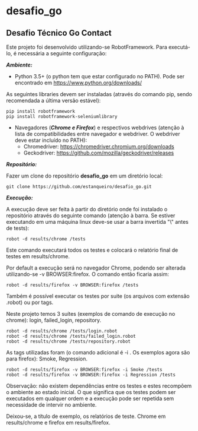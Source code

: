 # desafio_go
## **Desafio Técnico Go Contact**

Este projeto foi desenvolvido utilizando-se RobotFramework. Para executá-lo, é necessária a seguinte configuração:

**_Ambiente:_**
- Python 3.5+ (o python tem que estar configurado no PATH). Pode ser encontrado em https://www.python.org/downloads/

As seguintes libraries devem ser instaladas (através do comando pip, sendo recomendada a última versão estável):

    pip install robotframework
    pip install robotframework-seleniumlibrary

- Navegadores (_**Chrome e Firefox**_) e respectivos webdrives (atenção à lista de compatibilidades entre navegador e webdriver. 
O webdriver deve estar incluído no PATH): 
    - Chromedriver: https://chromedriver.chromium.org/downloads
    - Geckodriver: https://github.com/mozilla/geckodriver/releases

**_Repositório:_**

Fazer um clone do repositório **desafio_go** em um diretório local:
    
    git clone https://github.com/estanqueiro/desafio_go.git

**_Execução:_**

A execução deve ser feita à partir do diretório onde foi instalado o repositório através do seguinte comando 
(atenção à barra. Se estiver executando em uma máquina linux deve-se usar a barra invertida "\\" antes de tests):

    robot -d results/chrome /tests

Este comando executará todos os testes e colocará o relatório final de testes em results/chrome.

Por default a execução será no navegador Chrome, podendo ser alterada utilizando-se -v BROWSER:firefox. 
O comando então ficaria assim:

    robot -d results/firefox -v BROWSER:firefox /tests

Também é possível executar os testes por suite (os arquivos com extensão .robot) ou por tags. 

Neste projeto temos 3 suítes (exemplos de comando de execução no chrome): login, failed_login, repository. 

    robot -d results/chrome /tests/login.robot  
    robot -d results/chrome /tests/failed_login.robot  
    robot -d results/chrome /tests/repository.robot


As tags utilizadas foram (o comando adicional é -i <tag>. Os exemplos agora são para firefox): Smoke, Regression.
    
    robot -d results/firefox -v BROWSER:firefox -i Smoke /tests
    robot -d results/firefox -v BROWSER:firefox -i Regression /tests

Observação: não existem dependências entre os testes e estes recompõem o ambiente ao estado inicial. O
que significa que os testes podem ser executados em qualquer ordem e a execução pode ser repetida sem
necessidade de intervir no ambiente.

Deixou-se, a título de exemplo, os relatórios de teste. Chrome em results/chrome e firefox em results/firefox.
